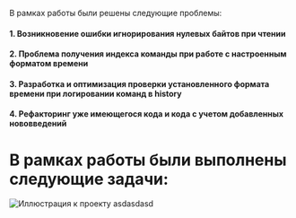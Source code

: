 В рамках работы были решены следующие проблемы:
#### 1. Возникновение ошибки игнорирования нулевых байтов при чтении
#### 2. Проблема получения индекса команды при работе с настроенным форматом времени
#### 3. Разработка и оптимизация проверки установленного формата времени при логировании команд в history
#### 4. Рефакторинг уже имеющегося кода и кода с учетом добавленных нововведений

# В рамках работы были выполнены следующие задачи:


![Иллюстрация к проекту](https://github.com/jfisto/CyberSecurity/edit/main/Unix/history/1.png)
asdasdasd
